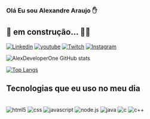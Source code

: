 ### Olá Eu sou Alexandre Araujo ✋
## 👷 em construção... 👩‍🔧
[![Linkedin](https://img.shields.io/badge/LinkedIn-0077B5?style=for-the-badge&logo=linkedin&logoColor=white)](https://www.linkedin.com/in/alexandre-araujo-da-silva-0970191aa?lipi=urn%3Ali%3Apage%3Ad_flagship3_profile_view_base_contact_details%3BzcZoM5a5SP2Q7ECe5HxN%2FA%3D%3D)
[![youtube](https://img.shields.io/badge/YouTube-FF0000?style=for-the-badge&logo=youtube&logoColor=white)](https://www.linkedin.com/in/alexandre-araujo-da-silva-0970191aa?lipi=urn%3Ali%3Apage%3Ad_flagship3_profile_view_base_contact_details%3BzcZoM5a5SP2Q7ECe5HxN%2FA%3D%3D)
[![Twitch](https://img.shields.io/badge/Twitch-9146FF?style=for-the-badge&logo=twitch&logoColor=white)](https://www.instagram.com)
[![Instagram](https://img.shields.io/badge/Instagram-E4405F?style=for-the-badge&logo=instagram&logoColor=white)](https://www.instagram.com)

![AlexDeveloperOne GitHub stats](https://github-readme-stats.vercel.app/api?username=AlexDeveloperOne&show_icons=true&theme=dracula)

[![Top Langs](https://github-readme-stats.vercel.app/api/top-langs/?username=alexdeveloperone&hide=javascript,html)](https://github.com/alexdeveloperone/github-readme-stats)

## Tecnologias que eu uso no meu dia

<div style="display: inline_block"><br/>
    <img align="center" alt="html5"src="https://img.shields.io/badge/HTML5-E34F26?style=for-the-badge&logo=html5&logoColor=white"/>
    <img align="center" alt="css"src="https://img.shields.io/badge/CSS3-1572B6?style=for-the-badge&logo=css3&logoColor=white"/>
    <img align="center" alt="javascript" src="https://img.shields.io/badge/JavaScript-323330?style=for-the-badge&logo=javascript&logoColor=F7DF1E"/>
    <img align="center" alt="node.js"src="https://img.shields.io/badge/Node.js-43853D?style=for-the-badge&logo=node.js&logoColor=white"/>
    <img align="center" alt="java"src="https://img.shields.io/badge/Java-ED8B00?style=for-the-badge&logo=java&logoColor=white"/>
    <img align="center" alt="c"src="https://img.shields.io/badge/C-00599C?style=for-the-badge&logo=c&logoColor=white"/>
    <img align="center" alt="c++"src="https://img.shields.io/badge/C%2B%2B-00599C?style=for-the-badge&logo=c%2B%2B&logoColor=white"/>
</div>
